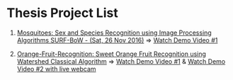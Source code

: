 # Thesis Project List

1. [Mosquitoes: Sex and Species Recognition using Image Processing Algorithms SURF-BoW - (Sat, 26 Nov 2016)](https://github.com/jimmyromanticdevil/thesis-projects/tree/master/mosquitoes-recognition) =>
[Watch Demo Video #1](https://www.youtube.com/watch?v=KBlP_ASRg0k&t=1s)

2. [Orange-Fruit-Recognition: Sweet Orange Fruit Recognition using Watershed Classical Algorithm](https://github.com/jimmyromanticdevil/thesis-projects/tree/master/orange-fruit-recognition) =>
[Watch Demo Video #1](https://www.youtube.com/watch?v=kQd2jxF7P4Y) & 
[Watch Demo Video #2 with live webcam](https://www.youtube.com/watch?v=xgm9-SPrNyE)  


